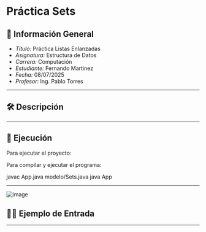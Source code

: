 # Práctica Sets

## 📌 Información General

- *Título:* Práctica Listas Enlanzadas
- *Asignatura:* Estructura de Datos
- *Carrera:* Computación
- *Estudiante:* Fernando Martinez
- *Fecha:* 08/07/2025
- *Profesor:* Ing. Pablo Torres

---

## 🛠 Descripción


---
## 🚀 Ejecución

Para ejecutar el proyecto:

Para compilar y ejecutar el programa:

javac App.java modelo/Sets.java
java App



---
![image](https://github.com/user-attachments/assets/63fe4130-8bbc-4cdd-b5eb-3956e8cb0990)


## 🧑‍💻 Ejemplo de Entrada





---




